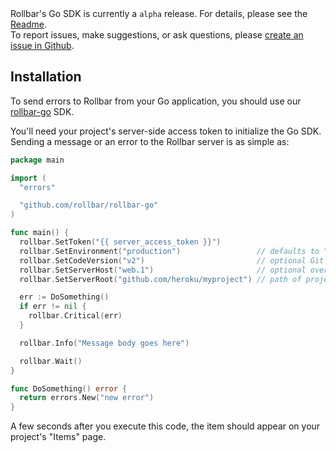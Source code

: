 <div class="alert alert-info">
	Rollbar's Go SDK is currently a <code>alpha</code> release.  For details, please see the <a href="https://github.com/rollbar/rollbar-go/blob/master/README.md">Readme</a>.<br>
	To report issues, make suggestions, or ask questions, please <a href="https://github.com/rollbar/rollbar-go/issues/new">create an issue in Github</a>.
</div>

## Installation

To send errors to Rollbar from your Go application, you should use our <a href="https://github.com/rollbar/rollbar-go" target="_blank" rel="noopener">rollbar-go</a> SDK.


You'll need your project's server-side access token to initialize the Go SDK. Sending
a message or an error to the Rollbar server is as simple as:

```go
package main

import (
  "errors"

  "github.com/rollbar/rollbar-go"
)

func main() {
  rollbar.SetToken("{{ server_access_token }}")
  rollbar.SetEnvironment("production")                 // defaults to "development"
  rollbar.SetCodeVersion("v2")                         // optional Git hash/branch/tag (required for GitHub integration)
  rollbar.SetServerHost("web.1")                       // optional override; defaults to hostname
  rollbar.SetServerRoot("github.com/heroku/myproject") // path of project (required for GitHub integration and non-project stacktrace collapsing)

  err := DoSomething()
  if err != nil {
    rollbar.Critical(err)
  }

  rollbar.Info("Message body goes here")

  rollbar.Wait()
}

func DoSomething() error {
  return errors.New("new error")
}

```

A few seconds after you execute this code, the item should appear on your project's "Items" page.

